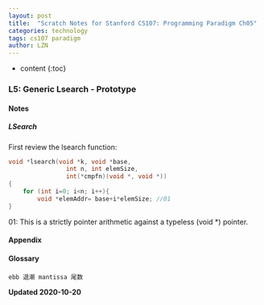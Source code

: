 ```yaml
---
layout: post
title:  "Scratch Notes for Stanford CS107: Programming Paradigm Ch05"
categories: technology
tags: cs107 paradigm 
author: LZN
---
```


* content
{:toc}

### L5: Generic Lsearch - Prototype 

#### Notes

##### LSearch 

First review the lsearch function:

```cpp
void *lsearch(void *k, void *base,
                int n, int elemSize,
                int(*cmpfn)(void *, void *))
{
    for (int i=0; i<n; i++){
        void *elemAddr= base+i*elemSize; //01
}
```

01: This is a strictly pointer arithmetic against a typeless (void *) pointer.

#### Appendix


#### Glossary

```
ebb 退潮 mantissa 尾数
```

**Updated 2020-10-20**


